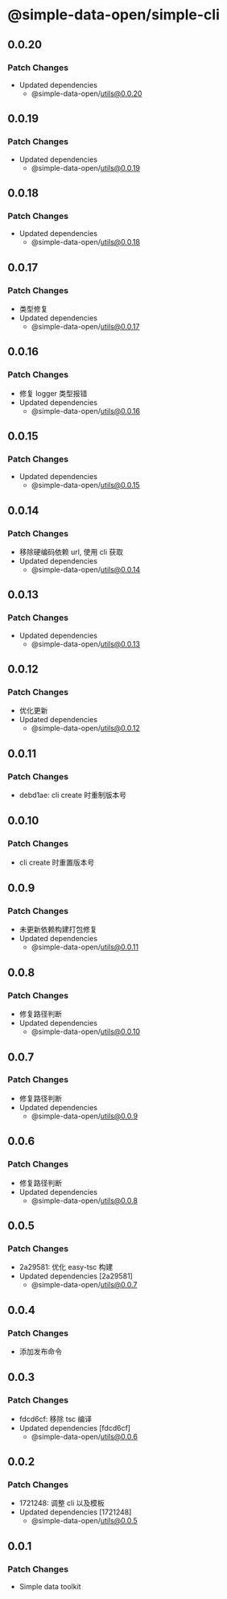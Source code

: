 # @simple-data-open/simple-cli

## 0.0.20

### Patch Changes

- Updated dependencies
  - @simple-data-open/utils@0.0.20

## 0.0.19

### Patch Changes

- Updated dependencies
  - @simple-data-open/utils@0.0.19

## 0.0.18

### Patch Changes

- Updated dependencies
  - @simple-data-open/utils@0.0.18

## 0.0.17

### Patch Changes

- 类型修复
- Updated dependencies
  - @simple-data-open/utils@0.0.17

## 0.0.16

### Patch Changes

- 修复 logger 类型报错
- Updated dependencies
  - @simple-data-open/utils@0.0.16

## 0.0.15

### Patch Changes

- Updated dependencies
  - @simple-data-open/utils@0.0.15

## 0.0.14

### Patch Changes

- 移除硬编码依赖 url, 使用 cli 获取
- Updated dependencies
  - @simple-data-open/utils@0.0.14

## 0.0.13

### Patch Changes

- Updated dependencies
  - @simple-data-open/utils@0.0.13

## 0.0.12

### Patch Changes

- 优化更新
- Updated dependencies
  - @simple-data-open/utils@0.0.12

## 0.0.11

### Patch Changes

- debd1ae: cli create 时重制版本号

## 0.0.10

### Patch Changes

- cli create 时重置版本号

## 0.0.9

### Patch Changes

- 未更新依赖构建打包修复
- Updated dependencies
  - @simple-data-open/utils@0.0.11

## 0.0.8

### Patch Changes

- 修复路径判断
- Updated dependencies
  - @simple-data-open/utils@0.0.10

## 0.0.7

### Patch Changes

- 修复路径判断
- Updated dependencies
  - @simple-data-open/utils@0.0.9

## 0.0.6

### Patch Changes

- 修复路径判断
- Updated dependencies
  - @simple-data-open/utils@0.0.8

## 0.0.5

### Patch Changes

- 2a29581: 优化 easy-tsc 构建
- Updated dependencies [2a29581]
  - @simple-data-open/utils@0.0.7

## 0.0.4

### Patch Changes

- 添加发布命令

## 0.0.3

### Patch Changes

- fdcd6cf: 移除 tsc 编译
- Updated dependencies [fdcd6cf]
  - @simple-data-open/utils@0.0.6

## 0.0.2

### Patch Changes

- 1721248: 调整 cli 以及模板
- Updated dependencies [1721248]
  - @simple-data-open/utils@0.0.5

## 0.0.1

### Patch Changes

- Simple data toolkit
